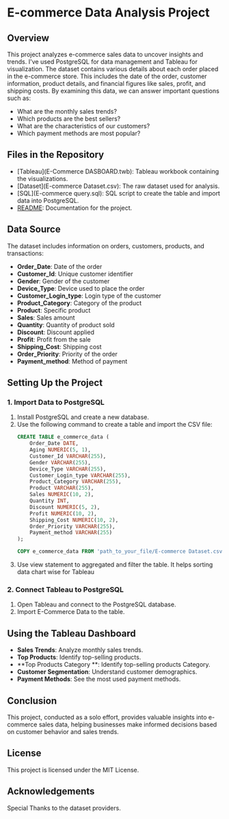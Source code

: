 # E-commerce Data Analysis Project

## Overview
This project analyzes e-commerce sales data to uncover insights and trends. I've used PostgreSQL for data management and Tableau for visualization.
The dataset contains various details about each order placed in the e-commerce store. This includes the date of the order, customer information, product details, and financial figures like sales, profit, and shipping costs. By examining this data, we can answer important questions such as:
- What are the monthly sales trends?
- Which products are the best sellers?
- What are the characteristics of our customers?
- Which payment methods are most popular?

## Files in the Repository
- [Tableau](E-Commerce DASBOARD.twb): Tableau workbook containing the visualizations.
- [Dataset](E-commerce Dataset.csv): The raw dataset used for analysis.
- [SQL](E-commerce query.sql): SQL script to create the table and import data into PostgreSQL.
- [README](README.md): Documentation for the project.

## Data Source
The dataset includes information on orders, customers, products, and transactions:
- **Order_Date**: Date of the order
- **Customer_Id**: Unique customer identifier
- **Gender**: Gender of the customer
- **Device_Type**: Device used to place the order
- **Customer_Login_type**: Login type of the customer
- **Product_Category**: Category of the product
- **Product**: Specific product
- **Sales**: Sales amount
- **Quantity**: Quantity of product sold
- **Discount**: Discount applied
- **Profit**: Profit from the sale
- **Shipping_Cost**: Shipping cost
- **Order_Priority**: Priority of the order
- **Payment_method**: Method of payment

## Setting Up the Project

### 1. Import Data to PostgreSQL
1. Install PostgreSQL and create a new database.
2. Use the following command to create a table and import the CSV file:
    ```sql
    CREATE TABLE e_commerce_data (
        Order_Date DATE,
        Aging NUMERIC(5, 1),
        Customer_Id VARCHAR(255),
        Gender VARCHAR(255),
        Device_Type VARCHAR(255),
        Customer_Login_type VARCHAR(255),
        Product_Category VARCHAR(255),
        Product VARCHAR(255),
        Sales NUMERIC(10, 2),
        Quantity INT,
        Discount NUMERIC(5, 2),
        Profit NUMERIC(10, 2),
        Shipping_Cost NUMERIC(10, 2),
        Order_Priority VARCHAR(255),
        Payment_method VARCHAR(255)
    );

    COPY e_commerce_data FROM 'path_to_your_file/E-commerce Dataset.csv' CSV HEADER;
    ```
3. Use view statement to aggregated and filter the table. It helps sorting data chart wise for Tableau

### 2. Connect Tableau to PostgreSQL
1. Open Tableau and connect to the PostgreSQL database.
2. Import E-Commerce Data to the table.

## Using the Tableau Dashboard
- **Sales Trends**: Analyze monthly sales trends.
- **Top Products**: Identify top-selling products.
- **Top Products Category **: Identify top-selling products Category.
- **Customer Segmentation**: Understand customer demographics.
- **Payment Methods**: See the most used payment methods.


## Conclusion
This project, conducted as a solo effort, provides valuable insights into e-commerce sales data, helping businesses make informed decisions based on customer behavior and sales trends.

## License
This project is licensed under the MIT License.

## Acknowledgements
Special Thanks to the dataset providers.
